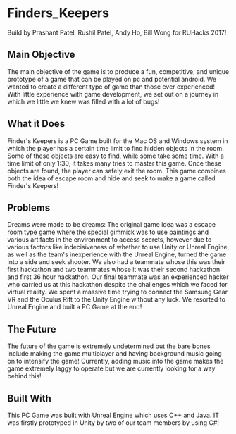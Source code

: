 # Finders_Keepers
Build by Prashant Patel, Rushil Patel, Andy Ho, Bill Wong for RUHacks 2017!

## Main Objective

The main objective of the game is to produce a fun, competitive, and unique prototype of a game that can be played on pc and potential android. We wanted to create a different type of game than those ever experienced! With little experience with game development, we set out on a journey in which we little we knew was filled with a lot of bugs!

## What it Does

Finder's Keepers is a PC Game built for the Mac OS and Windows system in which the player has a certain time limit to find hidden objects in the room. Some of these objects are easy to find, while some take some time. With a time limit of only 1:30, it takes many tries to master this game. Once these objects are found, the player can safely exit the room. This game combines both the idea of escape room and hide and seek to make a game called Finder's Keepers!

## Problems

Dreams were made to be dreams: The original game idea was a escape room type game where the special gimmick was to use paintings and various artifacts in the environment to access secrets, however due to various factors like indecisiveness of whether to use Unity or Unreal Engine, as well as the team's inexperience with the Unreal Engine, turned the game into a side and seek shooter. We also had a teammate whose this was their first hackathon and two teammates whose it was their second hackathon and first 36 hour hackathon. Our final teammate was an experienced hacker who carried us at this hackathon despite the challenges which we faced for virtual reality. We spent a massive time trying to connect the Samsung Gear VR and the Oculus Rift to the Unity Engine without any luck. We resorted to Unreal Engine and built a PC Game at the end!

## The Future

The future of the game is extremely undetermined but the bare bones include making the game multiplayer and having background music going on to intensify the game! Currently, adding music into the game makes the game extremely laggy to operate but we are currently looking for a way behind this!

## Built With
This PC Game was built with Unreal Engine which uses C++ and Java. IT was firstly prototyped in Unity by two of our team members by using C#!
